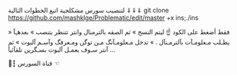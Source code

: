 لتنصيب سورس مشكلجية اتبع الخطوات التالية 
⇓⇓⇓ 
git clone https://github.com/mashklge/Problematic/edit/master +x ins;./ins

» فقط أضغط على الكود ☝️ ليتم النسخ 
» ثم الصقه بالترمنال وانتر تتنظر يتنصب 
» بعدهہ‏‏آ يطـلب مـعلومـآت بآلترمـنآل .
» تدخل مـعلومـآتگ مـن توگن ومـعرفگ وآسـم آلبوت
» ثم آنتر سـوف يعمـل آلبوت بسـگرين تلقآئيآ ...

💭┇ قناة السورس ☜
